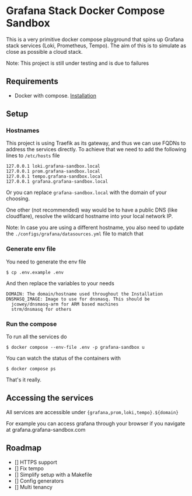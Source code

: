 # Grafana Stack Docker Compose Sandbox

This is a very primitive docker compose playground that spins up
Grafana stack services (Loki, Prometheus, Tempo). The aim of this
is to simulate as close as possible a cloud stack.

Note: This project is still under testing and is due to failures

## Requirements

* Docker with compose. [Installation](https://docs.docker.com/engine/install/)

## Setup

### Hostnames

This project is using Traefik as its gateway, and thus we can use
FQDNs to address the services directly. To achieve that we need to
add the following lines to `/etc/hosts` file

```
127.0.0.1 loki.grafana-sandbox.local
127.0.0.1 prom.grafana-sandbox.local
127.0.0.1 tempo.grafana-sandbox.local
127.0.0.1 grafana.grafana-sandbox.local
```

Or you can replace `grafana-sandbox.local` with the domain of your
choosing.

One other (not recommended) way would be to have a public DNS
(like cloudflare), resolve the wildcard hostname into your local
network IP.

Note: In case you are using a different hostname, you also need to
update the `./configs/grafana/datasources.yml` file to match that

### Generate env file

You need to generate the env file

```
$ cp .env.example .env
```

And then replace the variables to your needs

```
DOMAIN: The domain/hostname used throughout the Installation
DNSMASQ_IMAGE: Image to use for dnsmasq. This should be 
  jcowey/dnsmasq-arm for ARM based machines
  strm/dnsmasq for others
```

### Run the compose

To run all the services do

```
$ docker compose --env-file .env -p grafana-sandbox u
```

You can watch the status of the containers with

```
$ docker compose ps
```

That's it really.

## Accessing the services

All services are accessible under `{grafana,prom,loki,tempo}.${domain}`

For example you can access grafana through your browser if you navigate
at grafana.grafana-sandbox.com

## Roadmap

- [] HTTPS support
- [] Fix tempo
- [] Simplify setup with a Makefile
- [] Config generators
- [] Multi tenancy
